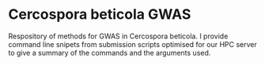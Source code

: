 # Cercospora beticola GWAS
Respository of methods for GWAS in Cercospora beticola.
I provide command line snipets from submission scripts optimised for our HPC server to give a summary of the commands and the arguments used. 
